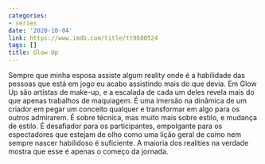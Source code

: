 ```yaml
---
categories:
- series
date: '2020-10-04'
link: https://www.imdb.com/title/tt9680524
tags: []
title: Glow Up
---
```


Sempre que minha esposa assiste algum reality onde é a habilidade das pessoas que está em jogo eu acabo assistindo mais do que devia. Em Glow Up são artistas de make-up, e a escalada de cada um deles revela mais do que apenas trabalhos de maquiagem. É uma imersão na dinâmica de um criador em pegar um conceito qualquer e transformar em algo para os outros admirarem. É sobre técnica, mas muito mais sobre estilo, e mudança de estilo. É desafiador para os participantes, empolgante para os espectadores que estejam de olho como uma lição geral de como nem sempre nascer habilidoso é suficiente. A maioria dos realities na verdade mostra que esse é apenas o começo da jornada.